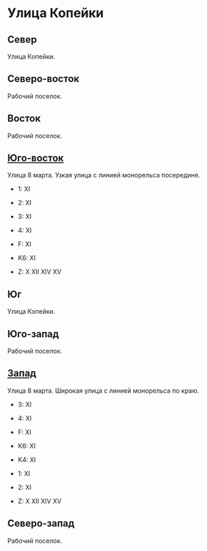 # Улица Копейки

## Север

Улица Копейки.

## Северо-восток

Рабочий поселок.

## Восток

Рабочий поселок.

## [Юго-восток](./10580040.md)

Улица 8 марта.
Узкая улица с линией монорельса посередине.

* 1:    XI
* 2:    XI
* 3:    XI
* 4:    XI
* F:    XI
* K6:   XI

* Z:    X   XII XIV XV

## Юг

Улица Копейки.

## Юго-запад

Рабочий поселок.

## [Запад](./10570035.md)

Улица 8 марта.
Широкая улица с линией монорельса по краю.

* 3:    XI
* 4:    XI
* F:    XI

* K6:   XI
* K4:   XI
* 1:    XI
* 2:    XI

* Z:    X   XII XIV XV

## Северо-запад

Рабочий поселок.
